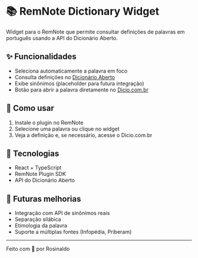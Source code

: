 # 📚 RemNote Dictionary Widget

Widget para o RemNote que permite consultar definições de palavras em português usando a API do Dicionário Aberto.

## ✨ Funcionalidades

- Seleciona automaticamente a palavra em foco
- Consulta definições no [Dicionário Aberto](https://dicionario-aberto.net/)
- Exibe sinônimos (placeholder para futura integração)
- Botão para abrir a palavra diretamente no [Dicio.com.br](https://www.dicio.com.br)

## 🚀 Como usar

1. Instale o plugin no RemNote
2. Selecione uma palavra ou clique no widget
3. Veja a definição e, se necessário, acesse o Dicio.com.br

## 🔧 Tecnologias

- React + TypeScript
- RemNote Plugin SDK
- API do Dicionário Aberto

## 📌 Futuras melhorias

- Integração com API de sinônimos reais
- Separação silábica
- Etimologia da palavra
- Suporte a múltiplas fontes (Infopédia, Priberam)

---

Feito com 💙 por Rosinaldo
